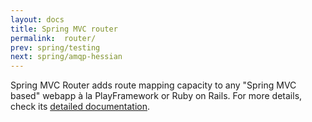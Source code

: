 ```yaml
---
layout: docs
title: Spring MVC router
permalink:  router/
prev: spring/testing
next: spring/amqp-hessian
---
```


<div class="toc"></div>

Spring MVC Router adds route mapping capacity to any "Spring MVC based" webapp à la PlayFramework or
Ruby on Rails. For more details, check its [detailed documentation](http://resthub.github.com/springmvc-router/).
